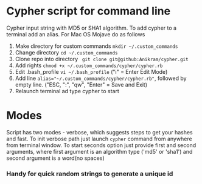 # Cypher script for command line

Cypher input string with MD5 or SHA1 algorithm. To add cypher to a terminal add an alias.
For Mac OS Mojave do as follows

1. Make directory for custom commands `mkdir ~/.custom_commands `
2. Change directory `cd ~/.custom_commands `
3. Clone repo into directory ` git clone git@github:Anikram/cypher.git`
4. Add rights `chmod +x ~/.custom_commands/cypher/cypher.rb`
4. Edit .bash_profile ` vi ~/.bash_profile ` ("i" = Enter Edit Mode)
5. Add line `alias="~/.custom_commands/cypher/cypher.rb"`, followed by empty line. ("ESC, ":", "qw", "Enter" = Save and Exit) 
6. Relaunch terminal ad type cypher to start

# Modes
Script has two modes - verbose, which suggests steps to get your hashes and fast. To init verbose path just launch `cypher` command from anywhere from terminal window. To start seconds option just provide first and second arguments, where first argument is an algorithm type ('md5' or 'sha1') and second argument is a word(no spaces)

### Handy for quick random strings to generate a unique id
